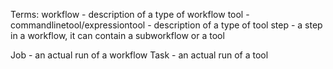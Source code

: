 Terms:
workflow - description of a type of workflow
tool - commandlinetool/expressiontool - description of a type of tool
step - a step in a workflow, it can contain a subworkflow or a tool


Job - an actual run of a workflow
Task - an actual run of a tool
